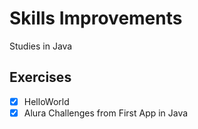 # Skills Improvements

Studies in Java

## Exercises

- [x] HelloWorld
- [x] Alura Challenges from First App in Java
